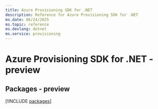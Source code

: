 ```yaml
---
title: Azure Provisioning SDK for .NET
description: Reference for Azure Provisioning SDK for .NET
ms.date: 06/24/2025
ms.topic: reference
ms.devlang: dotnet
ms.service: provisioning
---
```

# Azure Provisioning SDK for .NET - preview
## Packages - preview
[!INCLUDE [packages](provisioning-index.md)]